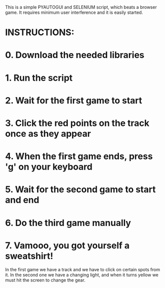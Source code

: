 This is a simple PYAUTOGUI and SELENIUM script, which beats a browser game. It requires minimum user interference and it is easily started.
# INSTRUCTIONS:
# 0. Download the needed libraries
# 1. Run the script
# 2. Wait for the first game to start
# 3. Click the red points on the track once as they appear
# 4. When the first game ends, press 'g' on your keyboard
# 5. Wait for the second game to start and end
# 6. Do the third game manually
# 7. Vamooo, you got yourself a sweatshirt!

In the first game we have a track and we have to click on certain spots from it.
In the second one we have a changing light, and when it turns yellow we must hit the screen to change the gear.
